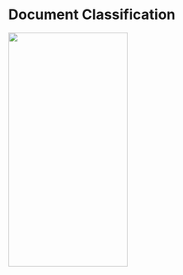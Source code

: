 # Document Classification
 
<p float="left">
  <img src="https://user-images.githubusercontent.com/42293856/52532148-018d1900-2d18-11e9-9822-f897f7cec428.png" width="240" height="470"> 
</p>
